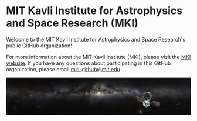# MIT Kavli Institute for Astrophysics and Space Research (MKI)

Welcome to the MIT Kavli Institute for Astrophysics and Space Research's public GitHub organization!

For more information about the MIT Kavli Institute (MKI), please visit the [MKI website](https://space.mit.edu/). If you have any questions about participating in this GitHub organization, please email mki-github@mit.edu.

![Panorama of the TESS satellite and The Milky Way](./assets/tess-and-milky-way-panorama.jpg)
